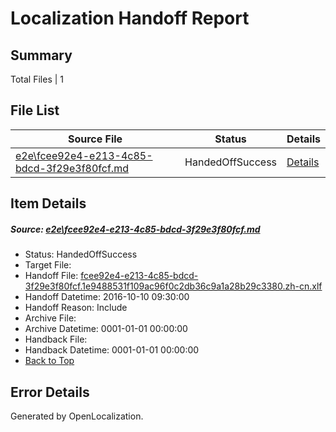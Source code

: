 # <a name='report-top'></a> Localization Handoff Report

## Summary
 Total Files | 1

## File List
 Source File | Status | Details 
 ----------- | ------ | ------- 
 [e2e\fcee92e4-e213-4c85-bdcd-3f29e3f80fcf.md](https://github.com/OpenLocalizationTestOrg/ol-test0/blob/1d8cba60c43e8e115058a1f434bdbfe1c32d7adb/e2e/fcee92e4-e213-4c85-bdcd-3f29e3f80fcf.md) | HandedOffSuccess | [Details](#912ec80a6844745d9bafc2560f0b1dc02c86539c3)

## Item Details
##### <a name='912ec80a6844745d9bafc2560f0b1dc02c86539c3'></a> Source: [e2e\fcee92e4-e213-4c85-bdcd-3f29e3f80fcf.md](https://github.com/OpenLocalizationTestOrg/ol-test0/blob/1d8cba60c43e8e115058a1f434bdbfe1c32d7adb/e2e/fcee92e4-e213-4c85-bdcd-3f29e3f80fcf.md)
* Status: HandedOffSuccess
* Target File: 
* Handoff File: [fcee92e4-e213-4c85-bdcd-3f29e3f80fcf.1e9488531f109ac96f0c2db36c9a1a28b29c3380.zh-cn.xlf](https://github.com/OpenLocalizationTestOrg/ol-test0-handoff/blob/83bb486bbd56e4a530329a78d9211ed7b07f1bad/ol-handoff/OpenLocalizationTestOrg/ol-test0-zhcn/qimu/ht/fcee92e4-e213-4c85-bdcd-3f29e3f80fcf.1e9488531f109ac96f0c2db36c9a1a28b29c3380.zh-cn.xlf)
* Handoff Datetime: 2016-10-10 09:30:00
* Handoff Reason: Include
* Archive File: 
* Archive Datetime: 0001-01-01 00:00:00
* Handback File: 
* Handback Datetime: 0001-01-01 00:00:00
* [Back to Top](#report-top)


## Error Details

Generated by OpenLocalization.
